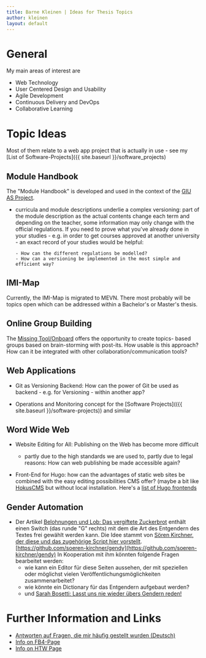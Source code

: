 ```yaml
---
title: Barne Kleinen | Ideas for Thesis Topics
author: kleinen
layout: default
---
```


# General

My main areas of interest are

* Web Technology
* User Centered Design and Usability
* Agile Development
* Continuous Delivery and DevOps
* Collaborative Learning

# Topic Ideas

Most of them relate to a web app project that is actually in use - see my
[List of Software-Projects]({{ site.baseurl }}/software_projects)

## Module Handbook

The "Module Handbook" is developed and used in the context of the [GIU AS Project](https://www.htw-berlin.de/forschung/online-forschungskatalog/projekte/projekt/?eid=2839).

- curricula and module descriptions underlie a complex versioning: part of the
  module description as the actual contents change each term and depending on the
  teacher, some information may only change with the official regulations.
  If you need to prove what you've already done in your studies - e.g. in order
  to get courses approved at another university - an exact record of your studies
  would be helpful:

      - How can the different regulations be modelled?
      - How can a versioning be implemented in the most simple and efficient way?

## IMI-Map

  Currently, the IMI-Map is migrated to MEVN. There most probably will be topics
  open which can be addressed within a Bachelor's or Master's thesis.

## Online Group Building

  The [Missing Tool/Onboard](https://showtime.f4.htw-berlin.de/ss20/bachelor/b5-the-missing-tool-projekt/) offers the opportunity to create topics- based groups based
  on brain-storming with post-its.
  How usable is this approach? How can it be integrated with other collaboration/communication tools?

## Web Applications

- Git as Versioning Backend: How can the power of Git be used as backend - e.g. for
  Versioning - within another app?

- Operations and Monitoring concept for the [Software Projects](({{ site.baseurl }}/software-projects)) and similar

## Word Wide Web

- Website Editing for All: Publishing on the Web has become more difficult
  - partly due to the high standards we are used to, partly due to legal reasons:
  How can web publishing be made accessible again?

- Front-End for Hugo: how can the advantages of static web sites be combined with
  the easy editing possibilities CMS offer? (maybe a bit like [HokusCMS](https://www.hokuscms.com/) but without local installation. Here's a [list of Hugo frontends](https://gohugo.io/tools/frontends/)

## Gender Automation

  - Der Artikel [Belohnungen und Lob: Das vergiftete Zuckerbrot](https://www.unerzogen-magazin.de/artikel/?articleID=842)
    enthält einen Switch (das runde "G" rechts) mit dem die Art des Entgendern des
    Textes frei gewählt werden kann. Die Idee stammt von [Sören Kirchner, der diese
    und das zugehörige Script hier vorstellt](https://soeren-kirchner.medium.com/ent-gendern-von-online-publikationen-ec7c40f9e490). [https://github.com/soeren-kirchner/gendy](https://github.com/soeren-kirchner/gendy)
    In Kooperation mit ihm könnten folgende Fragen bearbeitet werden:
    - wie kann ein Editor für diese Seiten aussehen, der mit speziellen oder möglichst
      vielen Veröffentlichungsmöglichkeiten zusammenarbeitet?
    - wie könnte ein Dictionary für das Entgendern aufgebaut werden?
    - und [Sarah Bosetti: Lasst uns nie wieder übers Gendern reden!](https://www.youtube.com/watch?v=_hqfMZnuUCI)


# Further Information and Links
* [Antworten auf Fragen, die mir häufig gestellt wurden (Deutsch)](faq)
* [Info on FB4-Page](https://www.f4.htw-berlin.de/studieren/abschlussarbeit-kolloquium/)
* [Info on HTW Page](https://www.htw-berlin.de/studium/studienorganisation/pruefungen-praktikum/abschlussarbeit/)
